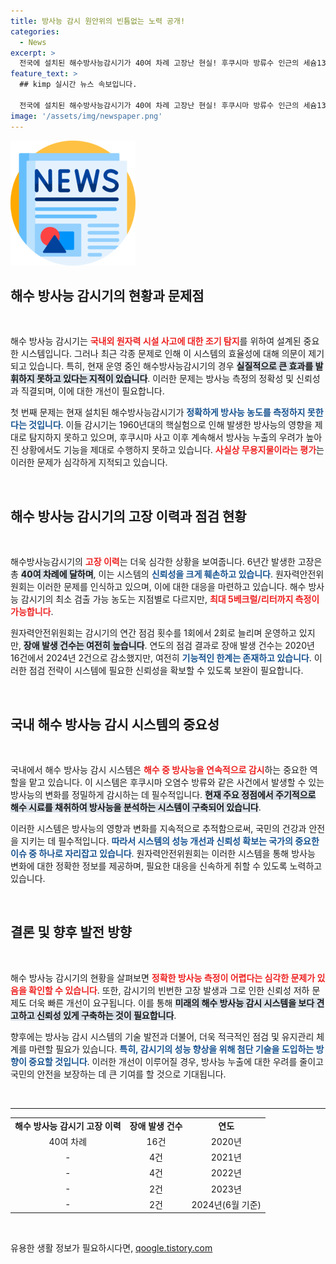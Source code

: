 ```yaml
---
title: 방사능 감시 원안위의 빈틈없는 노력 공개!
categories:
  - News
excerpt: >
  전국에 설치된 해수방사능감시기가 40여 차례 고장난 현실! 후쿠시마 방류수 인근의 세슘137 농도조차 감지하지 못하는 이 장비의 실효성은? 지금 클릭해서 자세한 내용을 확인하세요!
feature_text: >
  ## kimp 실시간 뉴스 속보입니다.

  전국에 설치된 해수방사능감시기가 40여 차례 고장난 현실! 후쿠시마 방류수 인근의 세슘137 농도조차 감지하지 못하는 이 장비의 실효성은? 지금 클릭해서 자세한 내용을 확인하세요!
image: '/assets/img/newspaper.png'
---
```


<p><img src="/assets/img/newspaper.png" alt="kimplant 속보" /></p>

<h2 data-ke-size="size26">해수 방사능 감시기의 현황과 문제점</h2>

<p data-ke-size="size16">&nbsp;</p>

<p>해수 방사능 감시기는 <b><span style="color: #ee2323;">국내외 원자력 시설 사고에 대한 조기 탐지</span></b>를 위하여 설계된 중요한 시스템입니다. 그러나 최근 각종 문제로 인해 이 시스템의 효율성에 대해 의문이 제기되고 있습니다. 특히, 현재 운영 중인 해수방사능감시기의 경우 <b><span style="background-color: #21538527;">실질적으로 큰 효과를 발휘하지 못하고 있다는 지적이 있습니다</span></b>. 이러한 문제는 방사능 측정의 정확성 및 신뢰성과 직결되며, 이에 대한 개선이 필요합니다.</p>

<p>첫 번째 문제는 현재 설치된 해수방사능감시기가 <b><span style="color: #1a5490;">정확하게 방사능 농도를 측정하지 못한다는 것입니다</span></b>. 이들 감시기는 1960년대의 핵실험으로 인해 발생한 방사능의 영향을 제대로 탐지하지 못하고 있으며, 후쿠시마 사고 이후 계속해서 방사능 누출의 우려가 높아진 상황에서도 기능을 제대로 수행하지 못하고 있습니다. <b><span style="color: #ee2323;">사실상 무용지물이라는 평가</span></b>는 이러한 문제가 심각하게 지적되고 있습니다.</p>

<p data-ke-size="size16">&nbsp;</p>

<h2 data-ke-size="size26">해수 방사능 감시기의 고장 이력과 점검 현황</h2>

<p data-ke-size="size16">&nbsp;</p>

<p>해수방사능감시기의 <b><span style="color: #ee2323;">고장 이력</span></b>는 더욱 심각한 상황을 보여줍니다. 6년간 발생한 고장은 총 <b><span style="background-color: #21538527;">40여 차례에 달하며</span></b>, 이는 시스템의 <b><span style="color: #1a5490;">신뢰성을 크게 훼손하고 있습니다</span></b>. 원자력안전위원회는 이러한 문제를 인식하고 있으며, 이에 대한 대응을 마련하고 있습니다. 해수 방사능 감시기의 최소 검출 가능 농도는 지점별로 다르지만, <b><span style="color: #ee2323;">최대 5베크럴/리터까지 측정이 가능합니다</span></b>. </p>

<p>원자력안전위원회는 감시기의 연간 점검 횟수를 1회에서 2회로 늘리며 운영하고 있지만, <b><span style="background-color: #21538527;">장애 발생 건수는 여전히 높습니다</span></b>. 연도의 점검 결과로 장애 발생 건수는 2020년 16건에서 2024년 2건으로 감소했지만, 여전히 <b><span style="color: #1a5490;">기능적인 한계는 존재하고 있습니다</span></b>. 이러한 점검 전략이 시스템에 필요한 신뢰성을 확보할 수 있도록 보완이 필요합니다.</p>

<p data-ke-size="size16">&nbsp;</p>

<h2 data-ke-size="size26">국내 해수 방사능 감시 시스템의 중요성</h2>

<p data-ke-size="size16">&nbsp;</p>

<p>국내에서 해수 방사능 감시 시스템은 <b><span style="color: #ee2323;">해수 중 방사능을 연속적으로 감시</span></b>하는 중요한 역할을 맡고 있습니다. 이 시스템은 후쿠시마 오염수 방류와 같은 사건에서 발생할 수 있는 방사능의 변화를 정밀하게 감시하는 데 필수적입니다. <b><span style="background-color: #21538527;">현재 주요 정점에서 주기적으로 해수 시료를 채취하여 방사능을 분석하는 시스템이 구축되어 있습니다</span></b>.</p>

<p>이러한 시스템은 방사능의 영향과 변화를 지속적으로 추적함으로써, 국민의 건강과 안전을 지키는 데 필수적입니다. <b><span style="color: #1a5490;">따라서 시스템의 성능 개선과 신뢰성 확보는 국가의 중요한 이슈 중 하나로 자리잡고 있습니다</span></b>. 원자력안전위원회는 이러한 시스템을 통해 방사능 변화에 대한 정확한 정보를 제공하며, 필요한 대응을 신속하게 취할 수 있도록 노력하고 있습니다.</p>

<p data-ke-size="size16">&nbsp;</p>

<h2 data-ke-size="size26">결론 및 향후 발전 방향</h2>

<p data-ke-size="size16">&nbsp;</p>

<p>해수 방사능 감시기의 현황을 살펴보면 <b><span style="color: #ee2323;">정확한 방사능 측정이 어렵다는 심각한 문제가 있음을 확인할 수 있습니다</span></b>. 또한, 감시기의 빈번한 고장 발생과 그로 인한 신뢰성 저하 문제도 더욱 빠른 개선이 요구됩니다. 이를 통해 <b><span style="background-color: #21538527;">미래의 해수 방사능 감시 시스템을 보다 견고하고 신뢰성 있게 구축하는 것이 필요합니다</span></b>. </p>

<p>향후에는 방사능 감시 시스템의 기술 발전과 더불어, 더욱 적극적인 점검 및 유지관리 체계를 마련할 필요가 있습니다. <b><span style="color: #1a5490;">특히, 감시기의 성능 향상을 위해 첨단 기술을 도입하는 방향이 중요할 것입니다</span></b>. 이러한 개선이 이루어질 경우, 방사능 누출에 대한 우려를 줄이고 국민의 안전을 보장하는 데 큰 기여를 할 것으로 기대됩니다.</p>

<p data-ke-size="size16">&nbsp;</p>

<hr />

<table style="width: 100%; border-collapse: collapse;">
  <tr>
    <td style="text-align: center; height: 17px;"><b>해수 방사능 감시기 고장 이력</b></td>
    <td style="text-align: center; height: 17px;"><b>장애 발생 건수</b></td>
    <td style="text-align: center; height: 17px;"><b>연도</b></td>
  </tr>
  <tr>
    <td style="text-align: center; height: 17px;">40여 차례</td>
    <td style="text-align: center; height: 17px;">16건</td>
    <td style="text-align: center; height: 17px;">2020년</td>
  </tr>
  <tr>
    <td style="text-align: center; height: 17px;">-</td>
    <td style="text-align: center; height: 17px;">4건</td>
    <td style="text-align: center; height: 17px;">2021년</td>
  </tr>
  <tr>
    <td style="text-align: center; height: 17px;">-</td>
    <td style="text-align: center; height: 17px;">4건</td>
    <td style="text-align: center; height: 17px;">2022년</td>
  </tr>
  <tr>
    <td style="text-align: center; height: 17px;">-</td>
    <td style="text-align: center; height: 17px;">2건</td>
    <td style="text-align: center; height: 17px;">2023년</td>
  </tr>
  <tr>
    <td style="text-align: center; height: 17px;">-</td>
    <td style="text-align: center; height: 17px;">2건</td>
    <td style="text-align: center; height: 17px;">2024년(6월 기준)</td>
  </tr>
</table>

<p data-ke-size="size16">&nbsp;</p>
유용한 생활 정보가 필요하시다면, <a href="https://qoogle.tistory.com" rel="dofollow">qoogle.tistory.com</a>


